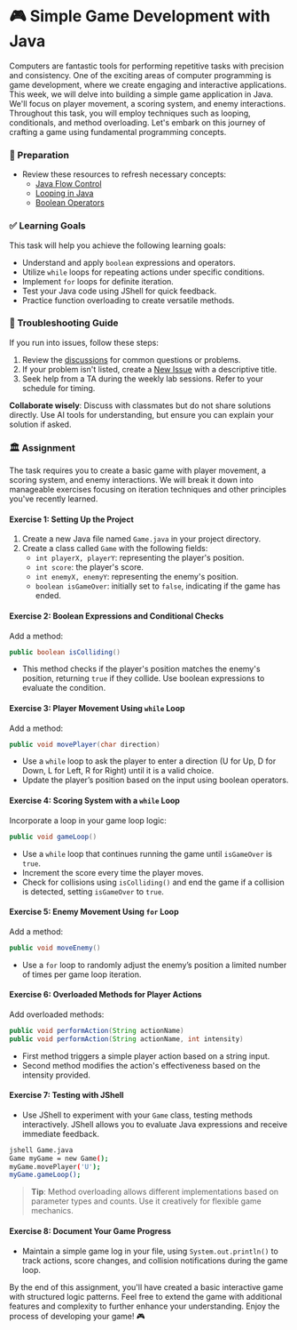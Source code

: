 # 🎮 Simple Game Development with Java

Computers are fantastic tools for performing repetitive tasks with precision and consistency. One of the exciting areas of computer programming is game development, where we create engaging and interactive applications. This week, we will delve into building a simple game application in Java. We'll focus on player movement, a scoring system, and enemy interactions. Throughout this task, you will employ techniques such as looping, conditionals, and method overloading. Let's embark on this journey of crafting a game using fundamental programming concepts.

### 📝 Preparation

- Review these resources to refresh necessary concepts:
  - [Java Flow Control](https://docs.oracle.com/javase/tutorial/java/nutsandbolts/flow.html)
  - [Looping in Java](https://docs.oracle.com/javase/tutorial/java/nutsandbolts/loops.html)
  - [Boolean Operators](https://docs.oracle.com/javase/tutorial/java/nutsandbolts/operators.html)

### ✅ Learning Goals

This task will help you achieve the following learning goals:

- Understand and apply `boolean` expressions and operators.
- Utilize `while` loops for repeating actions under specific conditions.
- Implement `for` loops for definite iteration.
- Test your Java code using JShell for quick feedback.
- Practice function overloading to create versatile methods.

### 🚨 Troubleshooting Guide

If you run into issues, follow these steps:

1. Review the [discussions](https://gits-15.sys.kth.se/inda-24/help/issues) for common questions or problems.
2. If your problem isn't listed, create a [New Issue](https://gits-15.sys.kth.se/inda-24/help/issues/new) with a descriptive title.
3. Seek help from a TA during the weekly lab sessions. Refer to your schedule for timing.

**Collaborate wisely**: Discuss with classmates but do not share solutions directly. Use AI tools for understanding, but ensure you can explain your solution if asked.

### 🏛 Assignment

The task requires you to create a basic game with player movement, a scoring system, and enemy interactions. We will break it down into manageable exercises focusing on iteration techniques and other principles you've recently learned.

#### Exercise 1: Setting Up the Project

1. Create a new Java file named `Game.java` in your project directory.
2. Create a class called `Game` with the following fields:
   - `int playerX, playerY`: representing the player's position.
   - `int score`: the player's score.
   - `int enemyX, enemyY`: representing the enemy's position.
   - `boolean isGameOver`: initially set to `false`, indicating if the game has ended.

#### Exercise 2: Boolean Expressions and Conditional Checks

Add a method:

```java
public boolean isColliding()
```

- This method checks if the player's position matches the enemy's position, returning `true` if they collide. Use boolean expressions to evaluate the condition.

#### Exercise 3: Player Movement Using `while` Loop

Add a method:

```java
public void movePlayer(char direction)
```

- Use a `while` loop to ask the player to enter a direction (U for Up, D for Down, L for Left, R for Right) until it is a valid choice.
- Update the player’s position based on the input using boolean operators.

#### Exercise 4: Scoring System with a `while` Loop

Incorporate a loop in your game loop logic:

```java
public void gameLoop()
```

- Use a `while` loop that continues running the game until `isGameOver` is `true`.
- Increment the score every time the player moves.
- Check for collisions using `isColliding()` and end the game if a collision is detected, setting `isGameOver` to `true`.

#### Exercise 5: Enemy Movement Using `for` Loop

Add a method:

```java
public void moveEnemy()
```

- Use a `for` loop to randomly adjust the enemy’s position a limited number of times per game loop iteration.

#### Exercise 6: Overloaded Methods for Player Actions

Add overloaded methods:

```java
public void performAction(String actionName)
public void performAction(String actionName, int intensity)
```

- First method triggers a simple player action based on a string input.
- Second method modifies the action's effectiveness based on the intensity provided.

#### Exercise 7: Testing with JShell

- Use JShell to experiment with your `Game` class, testing methods interactively. JShell allows you to evaluate Java expressions and receive immediate feedback.

```bash
jshell Game.java
Game myGame = new Game();
myGame.movePlayer('U');
myGame.gameLoop();
```

> **Tip**: Method overloading allows different implementations based on parameter types and counts. Use it creatively for flexible game mechanics.

#### Exercise 8: Document Your Game Progress

- Maintain a simple game log in your file, using `System.out.println()` to track actions, score changes, and collision notifications during the game loop.

By the end of this assignment, you'll have created a basic interactive game with structured logic patterns. Feel free to extend the game with additional features and complexity to further enhance your understanding. Enjoy the process of developing your game! 🎮